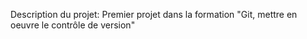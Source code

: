Description du projet:
Premier projet dans la formation "Git, mettre en oeuvre le contrôle de version"
